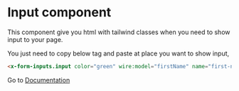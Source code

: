 # Input component
This component give you html with tailwind classes when you need to show input to your page.

You just need to copy below tag and paste at place you want to show input,

```html
<x-form-inputs.input color="green" wire:model="firstName" name="first-name" id="first-name" placeholder="Enter firstname"/>
```



Go to [Documentation](../README.md)
